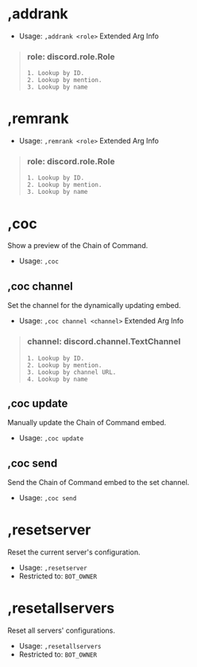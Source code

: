 # ,addrank

 - Usage: `,addrank <role>`
Extended Arg Info
> ### role: discord.role.Role
> 
> 
>     1. Lookup by ID.
>     2. Lookup by mention.
>     3. Lookup by name
> 
>     
# ,remrank

 - Usage: `,remrank <role>`
Extended Arg Info
> ### role: discord.role.Role
> 
> 
>     1. Lookup by ID.
>     2. Lookup by mention.
>     3. Lookup by name
> 
>     
# ,coc
Show a preview of the Chain of Command.<br/>
 - Usage: `,coc`
## ,coc channel
Set the channel for the dynamically updating embed.<br/>
 - Usage: `,coc channel <channel>`
Extended Arg Info
> ### channel: discord.channel.TextChannel
> 
> 
>     1. Lookup by ID.
>     2. Lookup by mention.
>     3. Lookup by channel URL.
>     4. Lookup by name
> 
>     
## ,coc update
Manually update the Chain of Command embed.<br/>
 - Usage: `,coc update`
## ,coc send
Send the Chain of Command embed to the set channel.<br/>
 - Usage: `,coc send`
# ,resetserver
Reset the current server's configuration.<br/>
 - Usage: `,resetserver`
 - Restricted to: `BOT_OWNER`
# ,resetallservers
Reset all servers' configurations.<br/>
 - Usage: `,resetallservers`
 - Restricted to: `BOT_OWNER`
